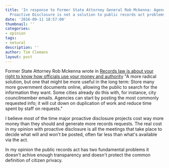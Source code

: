 ```yaml
---
title: 'In response to Former State Attorney General Rob Mckenna: Agency Controlled
  Proactive Disclosure is not a solution to public records act problems'
date: '2016-09-11 18:57:00'
thumbnail: ''
categories:
- opinion
tags:
- netural
description: ''
author: Tim Clemans
layout: post
---
```

Former State Attorney Rob Mckenna wrote in [Records law is about your right to know how officials use your money and authority](https://smartergovernmentwa.org/records-law-is-about-your-right-to-know-how-officials-use-your-money-and-authority/) "A more radical solution, but one that might be more useful in the long term: Store many more government documents online, allowing the public to search for the information they want. Some cities already do this with, for instance, city councilmember emails. Agencies can start by posting the most commonly requested info; it will cut down on duplication of work and reduce time spent by staff on requests."

I believe most of the time major proactive disclosure projects cost way more money than they should and generate more records requests. The real cost in my opinion with proactive disclosure is all the meetings that take place to decide what will and won't be posted, often far less than what's available via the act.

In my opinion the public records act has two fundamental problems it doesn't achive enough transparency and doesn't protect the common definition of citizen privacy.

